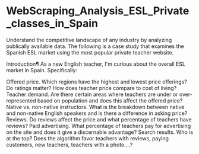 # WebScraping_Analysis_ESL_Private_classes_in_Spain
Understand the competitive landscape of any industry by analyzing publically available data. 
The following is a case study that examines the Spanish ESL market using the most popular private teacher website.

Introduction¶
As a new English teacher, I'm curious about the overall ESL market in Spain. Specifically:

Offered price. Which regions have the highest and lowest price offerings? Do ratings matter? How does teacher price compare to cost of living?
Teacher demand. Are there certain areas where teachers are under or over-represented based on population and does this affect the offered price?
Native vs. non-native instructors. What is the breakdown between native and non-native English speakers and is there a difference in asking price?
Reviews. Do reviews affect the price and what percentage of teachers have reviews?
Paid advertising. What percentage of teachers pay for advertising on the site and does it give a discernable advantage?
Search results. Who is at the top? Does the algorithm favor teachers with reviews, paying customers, new teachers, teachers with a photo….?

